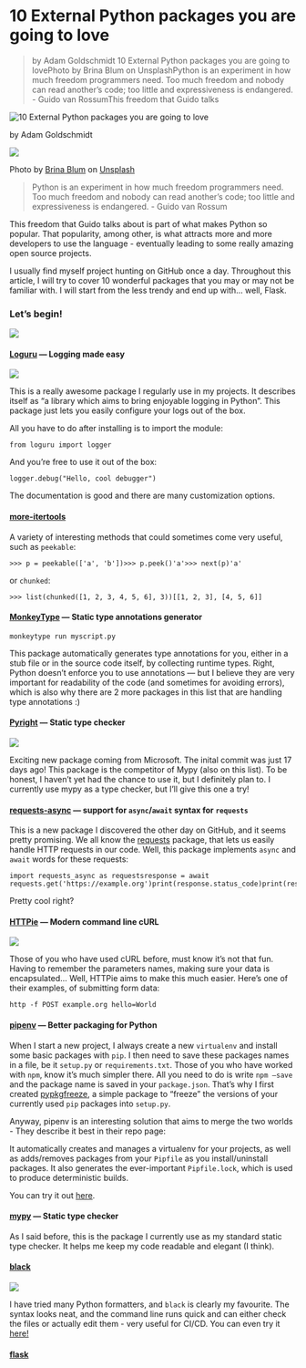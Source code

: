 # 10 External Python packages you are going to love

> by Adam Goldschmidt 10 External Python packages you are going to lovePhoto by Brina Blum on UnsplashPython is an experiment in how much freedom programmers need. Too much freedom and nobody can read another’s code; too little and expressiveness is endangered. - Guido van RossumThis freedom that Guido talks

![10 External Python packages you are going to love](https://cdn-media-1.freecodecamp.org/images/0*Metg2GPm6OTYWKZh)

by Adam Goldschmidt

![](https://cdn-media-1.freecodecamp.org/images/Tehd4MeGX2yYQUFUtdcWWNbUE7Qk9qFsZ9-Z)

Photo by [Brina Blum](https://unsplash.com/@brina_blum?utm_source=medium&utm_medium=referral) on [Unsplash](https://unsplash.com/?utm_source=medium&utm_medium=referral)

> Python is an experiment in how much freedom programmers need. Too much freedom and nobody can read another’s code; too little and expressiveness is endangered. - Guido van Rossum

This freedom that Guido talks about is part of what makes Python so popular. That popularity, among other, is what attracts more and more developers to use the language - eventually leading to some really amazing open source projects.

I usually find myself project hunting on GitHub once a day. Throughout this article, I will try to cover 10 wonderful packages that you may or may not be familiar with. I will start from the less trendy and end up with… well, Flask.

### Let’s begin!

![](https://cdn-media-1.freecodecamp.org/images/oGpPuDrsAM6KYONzQCrIZXv1xAEIv-oVuIUT)

#### [Loguru](https://github.com/Delgan/loguru) — Logging made easy

![](https://cdn-media-1.freecodecamp.org/images/DWrohhPZvoWbH4s8apMbg8nXZOtf3m0lAhvk)

This is a really awesome package I regularly use in my projects. It describes itself as “a library which aims to bring enjoyable logging in Python”. This package just lets you easily configure your logs out of the box.

All you have to do after installing is to import the module:

    from loguru import logger

And you’re free to use it out of the box:

    logger.debug("Hello, cool debugger")

The documentation is good and there are many customization options.

#### [more-itertools](https://github.com/erikrose/more-itertools)

A variety of interesting methods that could sometimes come very useful, such as `peekable`:

    >>> p = peekable(['a', 'b'])>>> p.peek()'a'>>> next(p)'a'

or `chunked`:

    >>> list(chunked([1, 2, 3, 4, 5, 6], 3))[[1, 2, 3], [4, 5, 6]]

#### [MonkeyType](https://github.com/Instagram/MonkeyType) — Static type annotations generator

    monkeytype run myscript.py

This package automatically generates type annotations for you, either in a stub file or in the source code itself, by collecting runtime types. Right, Python doesn’t enforce you to use annotations — but I believe they are very important for readability of the code (and sometimes for avoiding errors), which is also why there are 2 more packages in this list that are handling type annotations :)

#### [Pyright](https://github.com/Microsoft/pyright) — Static type checker

![](https://cdn-media-1.freecodecamp.org/images/B5KVRNqA90q0PqVY18dvfvc7m7rbjYYVf1EP)

Exciting new package coming from Microsoft. The inital commit was just 17 days ago! This package is the competitor of Mypy (also on this list). To be honest, I haven’t yet had the chance to use it, but I definitely plan to. I currently use mypy as a type checker, but I’ll give this one a try!

#### [requests-async](https://github.com/encode/requests-async) — support for `async`/`await` syntax for `requests`

This is a new package I discovered the other day on GitHub, and it seems pretty promising. We all know the [requests](https://github.com/kennethreitz/requests) package, that lets us easily handle HTTP requests in our code. Well, this package implements `async` and `await` words for these requests:

    import requests_async as requests​response = await requests.get('https://example.org')print(response.status_code)print(response.text)

Pretty cool right?

#### [HTTPie](https://github.com/jakubroztocil/httpie) — Modern command line cURL

![](https://cdn-media-1.freecodecamp.org/images/UAD--5ZtcqjDRRKA4Y1oXEWzob6GTM94sXGa)

Those of you who have used cURL before, must know it’s not that fun. Having to remember the parameters names, making sure your data is encapsulated… Well, HTTPie aims to make this much easier. Here’s one of their examples, of submitting form data:

    http -f POST example.org hello=World

#### [pipenv](https://github.com/pypa/pipenv) — Better packaging for Python

When I start a new project, I always create a new `virtualenv` and install some basic packages with `pip`. I then need to save these packages names in a file, be it `setup.py` or `requirements.txt`. Those of you who have worked with `npm`, know it’s much simpler there. All you need to do is write `npm —save` and the package name is saved in your `package.json`. That’s why I first created [pypkgfreeze](https://github.com/AdamGold/pypkgfreeze), a simple package to “freeze” the versions of your currently used `pip` packages into `setup.py`.

Anyway, pipenv is an interesting solution that aims to merge the two worlds - They describe it best in their repo page:

It automatically creates and manages a virtualenv for your projects, as well as adds/removes packages from your `Pipfile` as you install/uninstall packages. It also generates the ever-important `Pipfile.lock`, which is used to produce deterministic builds.

You can try it out [here](https://rootnroll.com/d/pipenv/).

#### [mypy](https://github.com/python/mypy) — Static type checker

As I said before, this is the package I currently use as my standard static type checker. It helps me keep my code readable and elegant (I think).

#### [black](https://github.com/ambv/black)

![](https://cdn-media-1.freecodecamp.org/images/dQoUny7l5N6sWs2GCECZKHALf59t9398hNNp)

I have tried many Python formatters, and `black` is clearly my favourite. The syntax looks neat, and the command line runs quick and can either check the files or actually edit them - very useful for CI/CD. You can even try it [here!](<chrome-extension://cjedbglnccaioiolemnfhjncicchinao/%5Bhttps://black.now.sh%5D(https://black.now.sh/)>)

#### [flask](https://github.com/pallets/flask)
